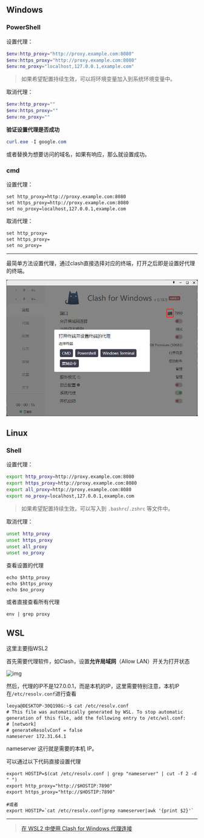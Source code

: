 ## Windows

### PowerShell

设置代理：

```powershell
$env:http_proxy="http://proxy.example.com:8080"
$env:https_proxy="http://proxy.example.com:8080"
$env:no_proxy="localhost,127.0.0.1,example.com"
```

> 如果希望配置持续生效，可以将环境变量加入到系统环境变量中。

取消代理：

```powershell
$env:http_proxy=""
$env:https_proxy=""
$env:no_proxy=""
```

**验证设置代理是否成功**

```powershell
curl.exe -I google.com
```

或者替换为想要访问的域名，如果有响应，那么就设置成功。

### cmd

设置代理：

```batch
set http_proxy=http://proxy.example.com:8080
set https_proxy=http://proxy.example.com:8080
set no_proxy=localhost,127.0.0.1,example.com
```

取消代理：

```batch
set http_proxy=
set https_proxy=
set no_proxy=
```

----

最简单方法设置代理，通过clash直接选择对应的终端，打开之后即是设置好代理的终端。

![image-20230628161324178](../images/clash_proxy_shell.png)

## Linux

### Shell

设置代理：

```bash
export http_proxy=http://proxy.example.com:8080
export https_proxy=http://proxy.example.com:8080
export all_proxy=http://proxy.example.com:8080
export no_proxy=localhost,127.0.0.1,example.com
```

> 如果希望配置持续生效，可以写入到 `.bashrc`/`.zshrc` 等文件中。

取消代理：

```bash
unset http_proxy
unset https_proxy
unset all_proxy
unset no_proxy
```

查看设置的代理

```shell
echo $http_proxy
echo $https_proxy
echo $no_proxy
```

或者直接查看所有代理

```
env | grep proxy
```



## WSL

这里主要指WSL2

首先需要代理软件，如Clash，设置**允许局域网**（Allow LAN）开关为打开状态

![img](https://img2022.cnblogs.com/blog/2026333/202205/2026333-20220519095954875-534125057.png)

然后，代理的IP不是127.0.0.1，而是本机的IP，这里需要特别注意，本机IP在`/etc/resolv.conf`进行查看

```
leoya@DESKTOP-30Q198G:~$ cat /etc/resolv.conf
# This file was automatically generated by WSL. To stop automatic generation of this file, add the following entry to /etc/wsl.conf:
# [network]
# generateResolvConf = false
nameserver 172.31.64.1
```

nameserver 这行就是需要的本机 IP。

可以通过以下代码直接设置代理

```shell
export HOSTIP=$(cat /etc/resolv.conf | grep "nameserver" | cut -f 2 -d " ")
export http_proxy="http://$HOSTIP:7890"
export https_proxy="http://$HOSTIP:7890"

#或者
export HOSTIP=`cat /etc/resolv.conf|grep nameserver|awk '{print $2}'`
```



----

> [在 WSL2 中使用 Clash for Windows 代理连接](https://eastmonster.github.io/2022/10/05/clash-config-in-wsl/)
